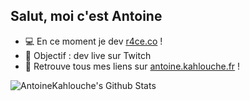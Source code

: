 ## Salut, moi c'est Antoine

- 💻 En ce moment je dev [r4ce.co](https://r4ce.co) !
- 🎯 Objectif : dev live sur Twitch
- 🔗 Retrouve tous mes liens sur [antoine.kahlouche.fr](https://antoine.kahlouche.fr) !

<img align="left" alt="AntoineKahlouche's Github Stats" src="https://github-readme-stats.vercel.app/api?username=AntoineKahlouche&show_icons=true&hide_border=true&count_private=true&theme=graywhite" />
